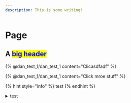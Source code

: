 ```yaml
---
description: This is some writing!
---
```


# Page

## A <mark style="color:blue;">big header</mark>



{% @dan_test_1/dan_test_1 content="Clicasdfadf" %}



{% @dan_test_1/dan_test_1 content="Click mroe stuff" %}

{% hint style="info" %}
test
{% endhint %}

<details>

<summary>test</summary>

test

more

even more



</details>

